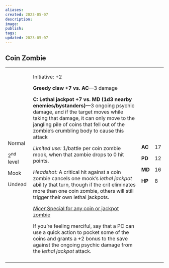 ```yaml
---
aliases: 
created: 2023-05-07
description: 
image: 
publish: 
tags: 
updated: 2023-05-07
---
```


## Coin Zombie

<table>
<colgroup>
<col style="width: 16%" />
<col style="width: 71%" />
<col style="width: 5%" />
<col style="width: 6%" />
</colgroup>
<tbody>
<tr class="odd">
<td><p>Normal</p>
<p>2<sup>nd</sup> level</p>
<p>Mook</p>
<p>Undead</p></td>
<td><p>Initiative: +2</p>
<p><strong>Greedy claw +7 vs. AC</strong>—3 damage</p>
<p><strong>C: Lethal jackpot +7 vs. MD (1d3 nearby
enemies/bystanders)</strong>—3 ongoing psychic damage, and if the target
moves while taking that damage, it can only move to the jangling pile of
coins that fell out of the zombie’s crumbling body to cause this
attack</p>
<p><em>Limited use:</em> 1/battle per coin zombie mook, when that zombie
drops to 0 hit points.</p>
<p><em>Headshot:</em> A critical hit against a coin zombie cancels one
mook’s <em>lethal jackpot</em> ability that turn, though if the crit
eliminates more than one coin zombie, others will still trigger their
own lethal jackpots.</p>
<p><u><em>Nicer</em> Special for any coin or jackpot zombie</u></p>
<p>If you’re feeling merciful, say that a PC can use a quick action to
pocket some of the coins and grants a +2 bonus to the save against the
ongoing psychic damage from the <em>lethal jackpot</em> attack.</p></td>
<td><p><strong>AC</strong></p>
<p><strong>PD</strong></p>
<p><strong>MD</strong></p>
<p><strong>HP</strong></p></td>
<td><p>17</p>
<p>12</p>
<p>16</p>
<p>8</p></td>
</tr>
<tr class="even">
<td></td>
<td></td>
<td></td>
<td></td>
</tr>
</tbody>
</table>

